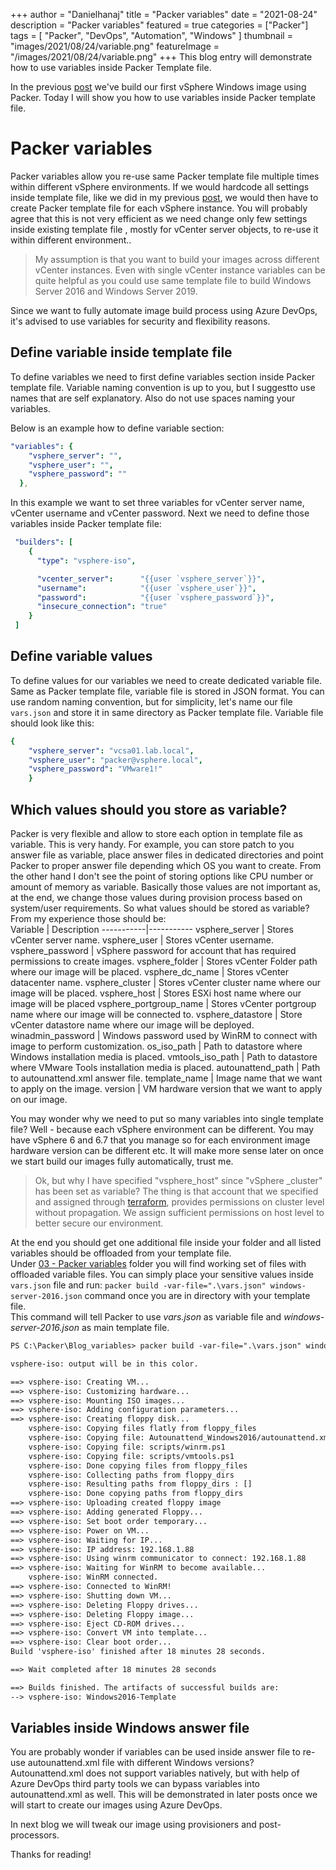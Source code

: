+++
author = "Danielhanaj"
title = "Packer variables"
date = "2021-08-24"
description = "Packer variables"
featured = true
categories = ["Packer"]
tags = [
    "Packer",
    "DevOps",
    "Automation",
    "Windows"
]
thumbnail = "images/2021/08/24/variable.png"
featureImage = "/images/2021/08/24/variable.png"
+++
This blog entry will demonstrate how to use variables inside Packer Template file.
 <!--more-->
In the previous [post](https://blog.danielhanaj.com/post/2021/08/16/build_basic_windows_image_with_packer/) we've build our first vSphere Windows image using Packer. Today I will show you how to use variables inside Packer template file.
# Packer variables
Packer variables allow you re-use same Packer template file multiple times within different vSphere environments. If we would hardcode all settings inside template file, like we did in my previous [post](https://blog.danielhanaj.com/post/2021/08/16/build_basic_windows_image_with_packer/), we would then have to create Packer template file for each vSphere instance. You will probably agree that this is not very efficient as we need change only few settings inside existing template file , mostly for vCenter server objects, to re-use it within different environment.. 
>My assumption is that you want to build your images across different vCenter instances. Even with single vCenter instance variables can be quite helpful as you could use same template file to build Windows Server 2016 and Windows Server 2019. 
>
Since we want to fully automate image build process using Azure DevOps, it's advised to use variables for security and flexibility reasons.

## Define variable inside template file
To define variables we need to first define variables section inside Packer template file. Variable naming convention is up to you, but I suggestto use names that are self explanatory. Also do not use spaces naming your variables.  

Below is an example how to define variable section:
```yaml
"variables": {
    "vsphere_server": "",
    "vsphere_user": "",
    "vsphere_password": ""
  },
```
In this example we want to set three variables for vCenter server name, vCenter username and vCenter password. Next we need to define those variables inside Packer template file:
```yaml
 "builders": [
    {
      "type": "vsphere-iso",

      "vcenter_server":      "{{user `vsphere_server`}}",
      "username":            "{{user `vsphere_user`}}",
      "password":            "{{user `vsphere_password`}}",
      "insecure_connection": "true"
    }
 ]
 ```
## Define variable values
 To define values for our variables we need to create dedicated variable file. Same as Packer template file, variable file is stored in JSON format. You can use random naming convention, but for simplicity, let's name our file `vars.json` and store it in same directory as Packer template file. Variable file should look like this: 
```yaml
{
    "vsphere_server": "vcsa01.lab.local",
    "vsphere_user": "packer@vsphere.local",
    "vsphere_password": "VMware1!"
    }
```
## Which values should you store as variable?
Packer is very flexible and allow to store each option in template file as variable. This is very handy. For example, you can store patch to you answer file as variable, place answer files in dedicated directories and point Packer to proper answer file depending which OS you want to create. From the other hand I don't see the point of storing options like CPU number or amount of memory as variable. Basically those values are not important as, at the end, we change those values during provision process based on system/user requirements.
So what values should be stored as variable? From my experience those should be:  
Variable     | Description
-----------|-----------
vsphere_server         | Stores vCenter server name.
vsphere_user           | Stores vCenter username.
vsphere_password       | vSphere password for account that has required permissions to create images.
vsphere_folder         | Stores vCenter Folder path where our image will be placed.
vsphere_dc_name        | Stores vCenter datacenter name.
vsphere_cluster        | Stores vCenter cluster name where our image will be placed.
vsphere_host           | Stores ESXi host name where our image will be placed
vsphere_portgroup_name | Stores vCenter portgroup name where our image will be connected to. 
vsphere_datastore      | Store vCenter datastore name where our image will be deployed.
winadmin_password      | Windows password used by WinRM to connect with image to perform customization.
os_iso_path            | Path to datastore where Windows installation media is placed.
vmtools_iso_path       | Path to datastore where VMware Tools installation media is placed.
autounattend_path      | Path to autounattend.xml answer file.
template_name          | Image name that we want to apply on the image.
version                | VM hardware version that we want to apply on our image.

You may wonder why we need to put so many variables into single template file? Well - because each vSphere environment can be different. You may have vSphere 6 and 6.7 that you manage so for each environment image hardware version can be different etc. It will make more sense later on once we start build our images fully automatically, trust me.  
>Ok, but why I have specified "vsphere_host" since "vSphere _cluster" has been set as variable? The thing is that account that we specified and assigned through [terraform](https://blog.danielhanaj.com/post/2021/06/25/vcenterrole/), provides permissions on cluster level without propagation. We assign sufficient permissions on host level to better secure our environment. 
>
At the end you should get one additional file inside your folder and all listed variables should be offloaded from your template file.  
Under [03 - Packer variables](https://github.com/danonh/Packer-vSphere-Windows.git) folder you will find working set of files with offloaded variable files. You can simply place your sensitive values inside `vars.json` file and run: `packer build -var-file=".\vars.json" windows-server-2016.json` command once you are in directory with your template file.  
This command will tell Packer to use *vars.json* as variable file and *windows-server-2016.json* as main template file.

```txt
PS C:\Packer\Blog_variables> packer build -var-file=".\vars.json" windows-server-2016.json

vsphere-iso: output will be in this color.

==> vsphere-iso: Creating VM...
==> vsphere-iso: Customizing hardware...
==> vsphere-iso: Mounting ISO images...
==> vsphere-iso: Adding configuration parameters...
==> vsphere-iso: Creating floppy disk...
    vsphere-iso: Copying files flatly from floppy_files
    vsphere-iso: Copying file: Autounattend_Windows2016/autounattend.xml
    vsphere-iso: Copying file: scripts/winrm.ps1
    vsphere-iso: Copying file: scripts/vmtools.ps1
    vsphere-iso: Done copying files from floppy_files
    vsphere-iso: Collecting paths from floppy_dirs
    vsphere-iso: Resulting paths from floppy_dirs : []
    vsphere-iso: Done copying paths from floppy_dirs
==> vsphere-iso: Uploading created floppy image
==> vsphere-iso: Adding generated Floppy...
==> vsphere-iso: Set boot order temporary...
==> vsphere-iso: Power on VM...
==> vsphere-iso: Waiting for IP...
==> vsphere-iso: IP address: 192.168.1.88
==> vsphere-iso: Using winrm communicator to connect: 192.168.1.88
==> vsphere-iso: Waiting for WinRM to become available...
    vsphere-iso: WinRM connected.
==> vsphere-iso: Connected to WinRM!
==> vsphere-iso: Shutting down VM...
==> vsphere-iso: Deleting Floppy drives...
==> vsphere-iso: Deleting Floppy image...
==> vsphere-iso: Eject CD-ROM drives...
==> vsphere-iso: Convert VM into template...
==> vsphere-iso: Clear boot order...
Build 'vsphere-iso' finished after 18 minutes 28 seconds.

==> Wait completed after 18 minutes 28 seconds

==> Builds finished. The artifacts of successful builds are:
--> vsphere-iso: Windows2016-Template
```

## Variables inside Windows answer file
You are probably wonder if variables can be used inside answer file to re-use autounattend.xml file with different Windows versions? Autounattend.xml does not support variables natively, but with help of Azure DevOps third party tools we can bypass variables into autounattend.xml as well. This will be demonstrated in later posts once we will start to create our images using Azure DevOps.

In next blog we will tweak our image using provisioners and post-processors.

Thanks for reading!